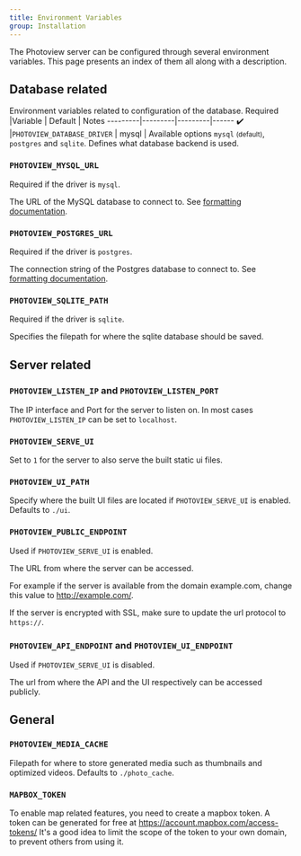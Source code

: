```yaml
---
title: Environment Variables
group: Installation
---
```


The Photoview server can be configured through several environment variables.
This page presents an index of them all along with a description.

## Database related

Environment variables related to configuration of the database.
Required |Variable | Default | Notes 
---------|---------|---------|------
:heavy_check_mark: |`PHOTOVIEW_DATABASE_DRIVER` | mysql | Available options `mysql` <small>(default)</small>, `postgres` and `sqlite`. Defines what database backend is used.

### `PHOTOVIEW_MYSQL_URL`

Required if the driver is `mysql`.

The URL of the MySQL database to connect to.
See [formatting documentation](https://github.com/go-sql-driver/mysql#dsn-data-source-name).

### `PHOTOVIEW_POSTGRES_URL`

Required if the driver is `postgres`.

The connection string of the Postgres database to connect to.
See [formatting documentation](https://www.postgresql.org/docs/current/libpq-connect.html#LIBPQ-CONNSTRING).

### `PHOTOVIEW_SQLITE_PATH`

Required if the driver is `sqlite`.

Specifies the filepath for where the sqlite database should be saved.

## Server related

### `PHOTOVIEW_LISTEN_IP` and `PHOTOVIEW_LISTEN_PORT`

The IP interface and Port for the server to listen on.
In most cases `PHOTOVIEW_LISTEN_IP` can be set to `localhost`.

### `PHOTOVIEW_SERVE_UI`

Set to `1` for the server to also serve the built static ui files.

### `PHOTOVIEW_UI_PATH`

Specify where the built UI files are located if `PHOTOVIEW_SERVE_UI` is enabled.
Defaults to `./ui`.

### `PHOTOVIEW_PUBLIC_ENDPOINT`

Used if `PHOTOVIEW_SERVE_UI` is enabled.

The URL from where the server can be accessed.

For example if the server is available from the domain example.com,
change this value to http://example.com/.

If the server is encrypted with SSL, make sure to update the url protocol to `https://`.

### `PHOTOVIEW_API_ENDPOINT` and `PHOTOVIEW_UI_ENDPOINT`

Used if `PHOTOVIEW_SERVE_UI` is disabled.

The url from where the API and the UI respectively can be accessed publicly.

## General

### `PHOTOVIEW_MEDIA_CACHE`

Filepath for where to store generated media such as thumbnails and optimized videos.
Defaults to `./photo_cache`.

### `MAPBOX_TOKEN`

To enable map related features, you need to create a mapbox token.
A token can be generated for free at https://account.mapbox.com/access-tokens/
It's a good idea to limit the scope of the token to your own domain, to prevent others from using it.
